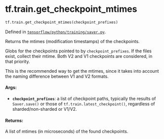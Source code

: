 <div itemscope itemtype="http://developers.google.com/ReferenceObject">
<meta itemprop="name" content="tf.train.get_checkpoint_mtimes" />
</div>

# tf.train.get_checkpoint_mtimes

``` python
tf.train.get_checkpoint_mtimes(checkpoint_prefixes)
```



Defined in [`tensorflow/python/training/saver.py`](https://www.tensorflow.org/code/tensorflow/python/training/saver.py).

Returns the mtimes (modification timestamps) of the checkpoints.

Globs for the checkpoints pointed to by `checkpoint_prefixes`.  If the files
exist, collect their mtime.  Both V2 and V1 checkpoints are considered, in
that priority.

This is the recommended way to get the mtimes, since it takes into account
the naming difference between V1 and V2 formats.

#### Args:

* <b>`checkpoint_prefixes`</b>: a list of checkpoint paths, typically the results of
    `Saver.save()` or those of `tf.train.latest_checkpoint()`, regardless of
    sharded/non-sharded or V1/V2.

#### Returns:

A list of mtimes (in microseconds) of the found checkpoints.